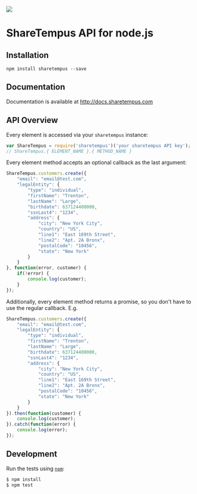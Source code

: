 <img src="https://travis-ci.org/ShareTempus/sharetempus-node.svg?branch=master"/>

# ShareTempus API for node.js

## Installation

`npm install sharetempus --save`

## Documentation

Documentation is available at http://docs.sharetempus.com

## API Overview

Every element is accessed via your `sharetempus` instance:

```js
var ShareTempus = require('sharetempus')('your sharetempus API key');
// ShareTempus.{ ELEMENT_NAME }.{ METHOD_NAME }
```

Every element method accepts an optional callback as the last argument:

```js
ShareTempus.customers.create({
    "email": "email@test.com",
    "legalEntity": {
        "type": "individual",
        "firstName": "Trenton",
        "lastName": "Large",
        "birthdate": 637124400000,
        "ssnLast4": "1234",
        "address": {
            "city": "New York City",
            "country": "US",
            "line1": "East 169th Street",
            "line2": "Apt. 2A Bronx",
            "postalCode": "10456",
            "state": "New York"
        }
    }
}, function(error, customer) {
    if(!error) {
        console.log(customer);
    }
});
```

Additionally, every element method returns a promise, so you don't have to use the regular callback. E.g.

```js
ShareTempus.customers.create({
    "email": "email@test.com",
    "legalEntity": {
        "type": "individual",
        "firstName": "Trenton",
        "lastName": "Large",
        "birthdate": 637124400000,
        "ssnLast4": "1234",
        "address": {
            "city": "New York City",
            "country": "US",
            "line1": "East 169th Street",
            "line2": "Apt. 2A Bronx",
            "postalCode": "10456",
            "state": "New York"
        }
    }
}).then(function(customer) {
    console.log(customer);
}).catch(function(error) {
    console.log(error);
});
```

## Development

Run the tests using [`npm`](https://www.npmjs.com/):

```bash
$ npm install
$ npm test
```
